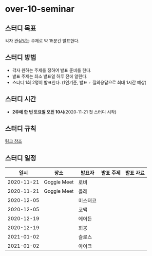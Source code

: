 # over-10-seminar
## 스터디 목표
각자 관심있는 주제로 약 15분간 발표한다.


## 스터디 방법
- 각자 원하는 주제를 정하여 발표 준비를 한다.
- 발표 주제는 최소 발표일 하루 전에 알린다.
- 스터디 1회 2명이 발표한다. (1인기준, 발표 + 질의응답으로 최대 1시간 예상)


## 스터디 시간
- **2주에 한 번 토요일 오전 10시**(2020-11-21 첫 스터디 시작)


## 스터디 규칙
[링크 참조](https://github.com/Over-10-Study/study-rule)


## 스터디 일정
| 일시       | 장소        | 발표자   | 발표 주제 | 발표 자료 |
|------------|-------------|----------|-----------|-----------|
| 2020-11-21 | Goggle Meet | 로비     |           |           |
| 2020-11-21 | Goggle Meet | 올레     |           |           |
| 2020-12-05 |             | 미스터코 |           |           |
| 2020-12-05 |             | 코맥     |           |           |
| 2020-12-19 |             | 에이든   |           |           |
| 2020-12-19 |             | 희봉     |           |           |
| 2021-01-02 |             | 슬로스   |           |           |
| 2021-01-02 |             | 아이크   |           |           |
